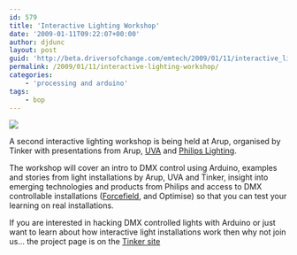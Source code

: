 ```yaml
---
id: 579
title: 'Interactive Lighting Workshop'
date: '2009-01-11T09:22:07+00:00'
author: djdunc
layout: post
guid: 'http://beta.driversofchange.com/emtech/2009/01/11/interactive_lighting_workshop/'
permalink: /2009/01/11/interactive-lighting-workshop/
categories:
    - 'processing and arduino'
tags:
    - bop
---
```


[![](https://i0.wp.com/tinkerit.eventwax.com/uploaded/logo/interactive-lighting-workshop/tinkerit.jpg?w=1170)](http://tinkerit.eventwax.com/interactive-lighting-workshop)

A second interactive lighting workshop is being held at Arup, organised by Tinker with presentations from Arup, [UVA](http://www.uva.co.uk/) and [Philips Lighting](http://www.lighting.philips.com/in_en/global_sites/led_lighting/index.php?main=gb_en&parent=1&id=in_en_led_lighting&lang=en).

The workshop will cover an intro to DMX control using Arduino, examples and stories from light installations by Arup, UVA and Tinker, insight into emerging technologies and products from Philips and access to DMX controllable installations ([Forcefield](http://blogs.driversofchange.com/emtech/2009/01/forcefield_interactive.html), and Optimise) so that you can test your learning on real installations.

If you are interested in hacking DMX controlled lights with Arduino or just want to learn about how interactive light installations work then why not join us… the project page is on the [Tinker site](http://tinkerit.eventwax.com/interactive-lighting-workshop)